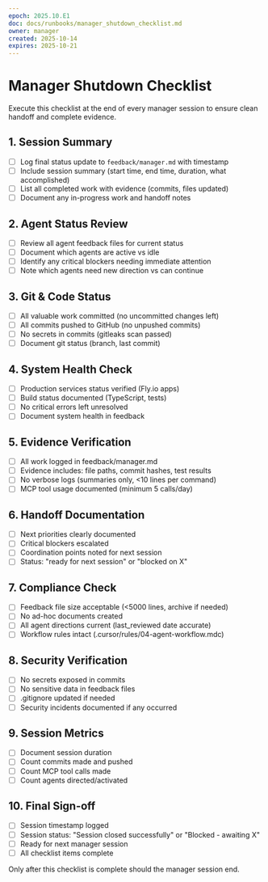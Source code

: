 ```yaml
---
epoch: 2025.10.E1
doc: docs/runbooks/manager_shutdown_checklist.md
owner: manager
created: 2025-10-14
expires: 2025-10-21
---
```

# Manager Shutdown Checklist

Execute this checklist at the end of every manager session to ensure clean handoff and complete evidence.

## 1. Session Summary
- [ ] Log final status update to `feedback/manager.md` with timestamp
- [ ] Include session summary (start time, end time, duration, what accomplished)
- [ ] List all completed work with evidence (commits, files updated)
- [ ] Document any in-progress work and handoff notes

## 2. Agent Status Review
- [ ] Review all agent feedback files for current status
- [ ] Document which agents are active vs idle
- [ ] Identify any critical blockers needing immediate attention
- [ ] Note which agents need new direction vs can continue

## 3. Git & Code Status
- [ ] All valuable work committed (no uncommitted changes left)
- [ ] All commits pushed to GitHub (no unpushed commits)
- [ ] No secrets in commits (gitleaks scan passed)
- [ ] Document git status (branch, last commit)

## 4. System Health Check
- [ ] Production services status verified (Fly.io apps)
- [ ] Build status documented (TypeScript, tests)
- [ ] No critical errors left unresolved
- [ ] Document system health in feedback

## 5. Evidence Verification
- [ ] All work logged in feedback/manager.md
- [ ] Evidence includes: file paths, commit hashes, test results
- [ ] No verbose logs (summaries only, <10 lines per command)
- [ ] MCP tool usage documented (minimum 5 calls/day)

## 6. Handoff Documentation
- [ ] Next priorities clearly documented
- [ ] Critical blockers escalated
- [ ] Coordination points noted for next session
- [ ] Status: "ready for next session" or "blocked on X"

## 7. Compliance Check
- [ ] Feedback file size acceptable (<5000 lines, archive if needed)
- [ ] No ad-hoc documents created
- [ ] All agent directions current (last_reviewed date accurate)
- [ ] Workflow rules intact (.cursor/rules/04-agent-workflow.mdc)

## 8. Security Verification
- [ ] No secrets exposed in commits
- [ ] No sensitive data in feedback files
- [ ] .gitignore updated if needed
- [ ] Security incidents documented if any occurred

## 9. Session Metrics
- [ ] Document session duration
- [ ] Count commits made and pushed
- [ ] Count MCP tool calls made
- [ ] Count agents directed/activated

## 10. Final Sign-off
- [ ] Session timestamp logged
- [ ] Session status: "Session closed successfully" or "Blocked - awaiting X"
- [ ] Ready for next manager session
- [ ] All checklist items complete

Only after this checklist is complete should the manager session end.


